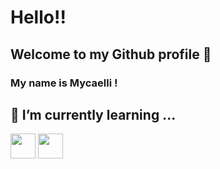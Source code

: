 # **Hello!!** 
## Welcome to my Github profile 👋
### My name is Mycaelli !

## 🌱 I’m currently learning ...
<img src="https://cdn.jsdelivr.net/gh/devicons/devicon/icons/git/git-original.svg" width="40" height="40"/>
<img src="https://cdn.jsdelivr.net/gh/devicons/devicon/icons/c/c-original.svg" width="40" height="40"/>
<link rel="stylesheet" href="https://cdn.jsdelivr.net/gh/devicons/devicon@v2.14.0/devicon.min.css">
<link rel="stylesheet" href="https://cdn.jsdelivr.net/gh/devicons/devicon@v2.14.0/devicon.min.css"> 
<link rel="stylesheet" href="https://cdn.jsdelivr.net/gh/devicons/devicon@v2.14.0/devicon.min.css"> 
<link rel="stylesheet" href="https://cdn.jsdelivr.net/gh/devicons/devicon@v2.14.0/devicon.min.css">
<link rel="stylesheet" href="https://cdn.jsdelivr.net/gh/devicons/devicon@v2.14.0/devicon.min.css">
<!--

### :tipping_hand_woman: Here you will find some cool facts about me :tipping_hand_woman:
###### :point_right: I went to university to study fashion and, somehow along the way, found myself going towards the programming world :computer:
###### :point_right: I have two *crazy* cats :kissing_cat: :kissing_cat:
###### :point_right: I don't like coffee :coffee:
#
### :rocket: :rocket: Now some facts related to programmimg :rocket: :rocket:
###### :point_right: I am doing a bachelor's degree in Information Systems at the University of São Paulo :woman_student:
###### :point_right: The first programming language i learned was Java and it will always have a special place in my heart :two_hearts:
###### :point_right: I am learning Python and C at the same time because balance is important :balance_scale:
#
### How to reach me :telephone_receiver:
This is my [linkedin page](https://www.linkedin.com/in/mycaelli-cerqueira/)

**mycaelli/mycaelli** is a ✨ _special_ ✨ repository because its `README.md` (this file) appears on your GitHub profile.

Here are some ideas to get you started:

- 🔭 I’m currently working on ...
- 🌱 I’m currently learning ...
- 👯 I’m looking to collaborate on ...
- 🤔 I’m looking for help with ...
- 💬 Ask me about ...
- 📫 How to reach me: ...
- 😄 Pronouns: ...
- ⚡ Fun fact: ...
-->
